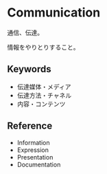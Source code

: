 # Communication

通信、伝達。

情報をやりとりすること。

## Keywords

- 伝達媒体・メディア
- 伝達方法・チャネル
- 内容・コンテンツ

## Reference

- Information
- Expression
- Presentation
- Documentation
